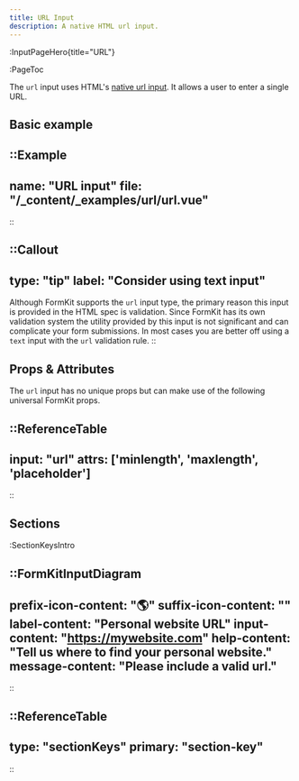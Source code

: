 ```yaml
---
title: URL Input
description: A native HTML url input.
---
```


:InputPageHero{title="URL"}

:PageToc

The `url` input uses HTML's [native url input](https://developer.mozilla.org/en-US/docs/Web/HTML/Element/input/url). It allows a user to enter a single URL.

## Basic example

::Example
---
name: "URL input"
file: "/_content/_examples/url/url.vue"
---
::


::Callout
---
type: "tip"
label: "Consider using text input"
---
Although FormKit supports the <code>url</code> input type, the primary reason this input is provided in the HTML spec is validation. Since FormKit has its own validation system the utility provided by this input is not significant and can complicate your form submissions. In most cases you are better off using a <code>text</code> input with the <code>url</code> validation rule.
::

## Props & Attributes

The `url` input has no unique props but can make use of the following universal
FormKit props.

::ReferenceTable
---
input: "url" 
attrs: ['minlength', 'maxlength', 'placeholder']
---
::


## Sections

:SectionKeysIntro

::FormKitInputDiagram
---
prefix-icon-content: "🌎"
suffix-icon-content: ""
label-content: "Personal website URL"
input-content: "https://mywebsite.com"
help-content: "Tell us where to find your personal website."
message-content: "Please include a valid url."
---
::

::ReferenceTable
---
type: "sectionKeys"
primary: "section-key"
---
::


